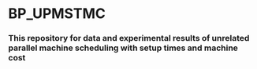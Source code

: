 # BP_UPMSTMC
### This repository  for data and experimental results of unrelated parallel machine scheduling with setup times and machine cost 
### 
